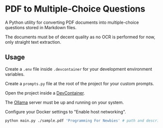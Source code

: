 # PDF to Multiple-Choice Questions

A Python utility for converting PDF documents into multiple-choice questions stored in Markdown files.

The documents must be of decent quality as no OCR is performed for now, only straight text extraction.

## Usage

Create a `.env` file inside `.devcontainer` for your development environment variables.

Create a `prompts.py` file at the root of the project for your custom prompts.

Open the project inside a [DevContainer](https://code.visualstudio.com/docs/devcontainers/containers).

The [Ollama](https://github.com/ollama/ollama) server must be up and running on your system.

Configure your Docker settings to "Enable host networking".

```bash
python main.py ./sample.pdf 'Programming For Newbies' # path and description
```
